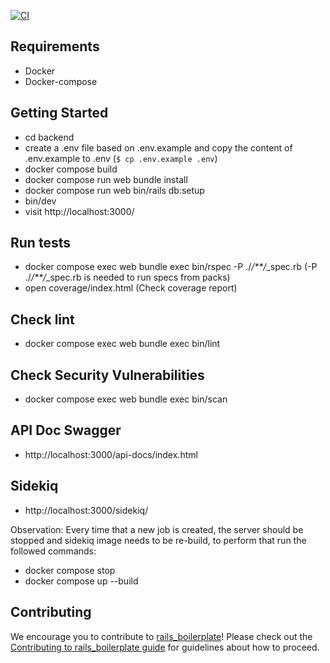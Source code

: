 [![CI](https://github.com/espoo-dev/rails_boilerplate/actions/workflows/ci.yml/badge.svg)](https://github.com/espoo-dev/rails_boilerplate/actions/workflows/ci.yml)

## Requirements
- Docker
- Docker-compose

## Getting Started
- cd backend
- create a .env file based on .env.example and copy the content of .env.example to .env (`$ cp .env.example .env`)
- docker compose build
- docker compose run web bundle install
- docker compose run web bin/rails db:setup
- bin/dev
- visit http://localhost:3000/

## Run tests
- docker compose exec web bundle exec bin/rspec -P ./*/**/*_spec.rb (-P ./*/**/*_spec.rb is needed to run specs from packs)
- open coverage/index.html (Check coverage report)

## Check lint
- docker compose exec web bundle exec bin/lint

## Check Security Vulnerabilities
- docker compose exec web bundle exec bin/scan

## API Doc Swagger
- http://localhost:3000/api-docs/index.html

## Sidekiq

- http://localhost:3000/sidekiq/

Observation: Every time that a new job is created, the server should be stopped and sidekiq image needs to be re-build, to perform that run the followed commands:

- docker compose stop
- docker compose up --build

## Contributing

We encourage you to contribute to [rails_boilerplate](https://github.com/espoo-dev/rails_boilerplate)! Please check out the [Contributing to rails_boilerplate guide](https://github.com/espoo-dev/rails_boilerplate/blob/master/CONTRIBUTING.md) for guidelines about how to proceed.
